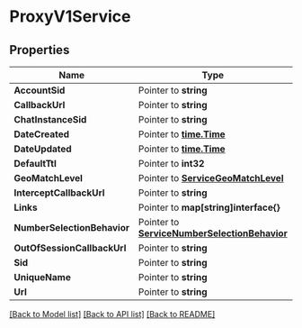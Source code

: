 # ProxyV1Service

## Properties

Name | Type | Description | Notes
------------ | ------------- | ------------- | -------------
**AccountSid** | Pointer to **string** |  |
**CallbackUrl** | Pointer to **string** |  |
**ChatInstanceSid** | Pointer to **string** |  |
**DateCreated** | Pointer to [**time.Time**](time.Time.md) |  |
**DateUpdated** | Pointer to [**time.Time**](time.Time.md) |  |
**DefaultTtl** | Pointer to **int32** |  |
**GeoMatchLevel** | Pointer to [**ServiceGeoMatchLevel**](service_geo_match_level.md) |  |
**InterceptCallbackUrl** | Pointer to **string** |  |
**Links** | Pointer to **map[string]interface{}** |  |
**NumberSelectionBehavior** | Pointer to [**ServiceNumberSelectionBehavior**](service_number_selection_behavior.md) |  |
**OutOfSessionCallbackUrl** | Pointer to **string** |  |
**Sid** | Pointer to **string** |  |
**UniqueName** | Pointer to **string** |  |
**Url** | Pointer to **string** |  |

[[Back to Model list]](../README.md#documentation-for-models) [[Back to API list]](../README.md#documentation-for-api-endpoints) [[Back to README]](../README.md)


